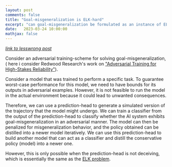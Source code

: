 ```yaml
---
layout: post
comments: false
title: "Goal-misgeneralization is ELK-hard"
excerpt: "can goal-misgeneralization be formulated as an instance of ELK?"
date:   2023-03-24 10:00:00
mathjax: false
---
```


[*link to lesswrong post*](https://www.lesswrong.com/posts/MWSCqzPrAbNrYoqWv/goal-misgeneralization-is-elk-hard)

Consider an adversarial training-scheme for solving goal-misgeneralization, ( here i consider Redwood Research's work on ["Adversarial Training for High-Stakes Reliability"](https://arxiv.org/pdf/2205.01663.pdf)).

Consider a model that was trained to perform a specific task. To guarantee worst-case performance for this model, we need to have bounds for its outputs in adversarial examples. However, it is not feasible to run the model in the actual environment because it could lead to unwanted consequences.

Therefore, we can use a prediction-head to generate a simulated version of the trajectory that the model might undergo. We can train a classifier from the output of the prediction-head to classify whether the AI system exhibits goal-misgeneralization in an adversarial manner. The model can then be penalized for misgeneralization behavior, and the policy obtained can be distilled into a newer model iteratively. We can use this prediction-head to build another model that can act as a classifier and distill the conservative policy (model) into a newer one.

However, this is only possible when the prediction-head is not deceiving, which is essentially the same as the [ELK problem](https://docs.google.com/document/d/1WwsnJQstPq91_Yh-Ch2XRL8H_EpsnjrC1dwZXR37PC8/).
